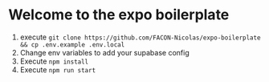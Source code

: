 # Welcome to the expo boilerplate

1. execute `git clone https://github.com/FACON-Nicolas/expo-boilerplate && cp .env.example .env.local`
2. Change env variables to add your supabase config
3. Execute `npm install`
4. Execute `npm run start`
